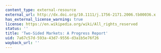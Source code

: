 ```yaml
---
content_type: external-resource
external_url: http://dx.doi.org/10.1111/j.1756-2171.2006.tb00036.x
has_external_license_warning: true
license: https://en.wikipedia.org/wiki/All_rights_reserved
status: ''
title: 'Two-Sided Markets: A Progress Report'
uid: 7a67c57d-593a-43d7-9556-d3a1b5e76f26
wayback_url: ''
---
```

